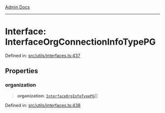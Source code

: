 [Admin Docs](/)

***

# Interface: InterfaceOrgConnectionInfoTypePG

Defined in: [src/utils/interfaces.ts:437](https://github.com/PalisadoesFoundation/talawa-admin/blob/main/src/utils/interfaces.ts#L437)

## Properties

### organization

> **organization**: [`InterfaceOrgInfoTypePG`](InterfaceOrgInfoTypePG.md)[]

Defined in: [src/utils/interfaces.ts:438](https://github.com/PalisadoesFoundation/talawa-admin/blob/main/src/utils/interfaces.ts#L438)
